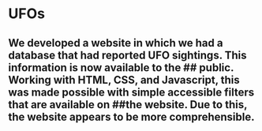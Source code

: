 # UFOs
## We developed a website in which we had a database that had reported UFO sightings. This information is now available to the ## public. Working with HTML, CSS, and Javascript, this was made possible with simple accessible filters that are available on ##the website. Due to this, the website appears to be more comprehensible. 

